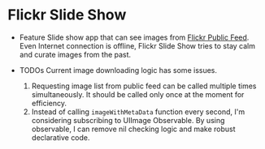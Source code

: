 # Flickr Slide Show

- Feature
Slide show app that can see images from [Flickr Public Feed](https://www.flickr.com/services/feeds/docs/photos_public/).
Even Internet connection is offline, Flickr Slide Show tries to stay calm and curate images from the past.

- TODOs
Current image downloading logic has some issues.
	1. Requesting image list from public feed can be called multiple times simultaneously. It should be called only once at the moment for efficiency.
	2. Instead of calling `imageWithMetaData` function every second, I'm considering subscribing to UIImage Observable. By using observable, I can remove nil checking logic and make robust declarative code.
